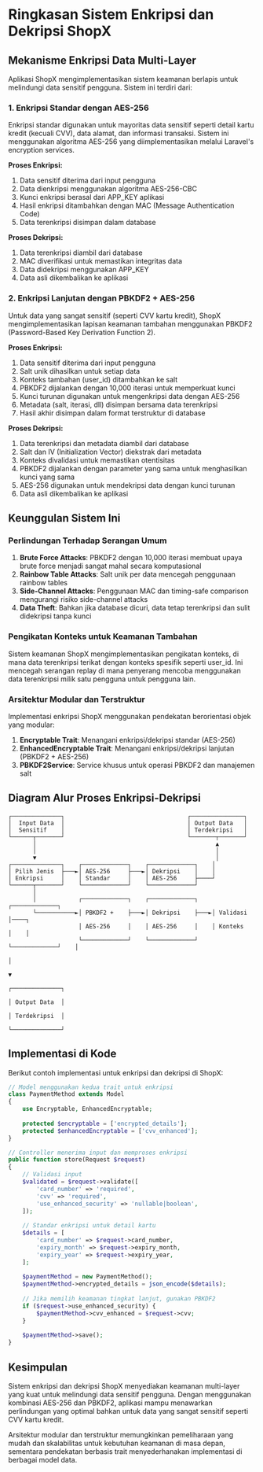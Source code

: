 # Ringkasan Sistem Enkripsi dan Dekripsi ShopX

## Mekanisme Enkripsi Data Multi-Layer

Aplikasi ShopX mengimplementasikan sistem keamanan berlapis untuk melindungi data sensitif pengguna. Sistem ini terdiri dari:

### 1. Enkripsi Standar dengan AES-256

Enkripsi standar digunakan untuk mayoritas data sensitif seperti detail kartu kredit (kecuali CVV), data alamat, dan informasi transaksi. Sistem ini menggunakan algoritma AES-256 yang diimplementasikan melalui Laravel's encryption services.

**Proses Enkripsi:**
1. Data sensitif diterima dari input pengguna
2. Data dienkripsi menggunakan algoritma AES-256-CBC
3. Kunci enkripsi berasal dari APP_KEY aplikasi
4. Hasil enkripsi ditambahkan dengan MAC (Message Authentication Code)
5. Data terenkripsi disimpan dalam database

**Proses Dekripsi:**
1. Data terenkripsi diambil dari database
2. MAC diverifikasi untuk memastikan integritas data
3. Data didekripsi menggunakan APP_KEY
4. Data asli dikembalikan ke aplikasi

### 2. Enkripsi Lanjutan dengan PBKDF2 + AES-256

Untuk data yang sangat sensitif (seperti CVV kartu kredit), ShopX mengimplementasikan lapisan keamanan tambahan menggunakan PBKDF2 (Password-Based Key Derivation Function 2).

**Proses Enkripsi:**
1. Data sensitif diterima dari input pengguna
2. Salt unik dihasilkan untuk setiap data
3. Konteks tambahan (user_id) ditambahkan ke salt
4. PBKDF2 dijalankan dengan 10,000 iterasi untuk memperkuat kunci
5. Kunci turunan digunakan untuk mengenkripsi data dengan AES-256
6. Metadata (salt, iterasi, dll) disimpan bersama data terenkripsi
7. Hasil akhir disimpan dalam format terstruktur di database

**Proses Dekripsi:**
1. Data terenkripsi dan metadata diambil dari database
2. Salt dan IV (Initialization Vector) diekstrak dari metadata
3. Konteks divalidasi untuk memastikan otentisitas
4. PBKDF2 dijalankan dengan parameter yang sama untuk menghasilkan kunci yang sama
5. AES-256 digunakan untuk mendekripsi data dengan kunci turunan
6. Data asli dikembalikan ke aplikasi

## Keunggulan Sistem Ini

### Perlindungan Terhadap Serangan Umum

1. **Brute Force Attacks**: PBKDF2 dengan 10,000 iterasi membuat upaya brute force menjadi sangat mahal secara komputasional
2. **Rainbow Table Attacks**: Salt unik per data mencegah penggunaan rainbow tables
3. **Side-Channel Attacks**: Penggunaan MAC dan timing-safe comparison mengurangi risiko side-channel attacks
4. **Data Theft**: Bahkan jika database dicuri, data tetap terenkripsi dan sulit didekripsi tanpa kunci

### Pengikatan Konteks untuk Keamanan Tambahan

Sistem keamanan ShopX mengimplementasikan pengikatan konteks, di mana data terenkripsi terikat dengan konteks spesifik seperti user_id. Ini mencegah serangan replay di mana penyerang mencoba menggunakan data terenkripsi milik satu pengguna untuk pengguna lain.

### Arsitektur Modular dan Terstruktur

Implementasi enkripsi ShopX menggunakan pendekatan berorientasi objek yang modular:

1. **Encryptable Trait**: Menangani enkripsi/dekripsi standar (AES-256)
2. **EnhancedEncryptable Trait**: Menangani enkripsi/dekripsi lanjutan (PBKDF2 + AES-256)
3. **PBKDF2Service**: Service khusus untuk operasi PBKDF2 dan manajemen salt

## Diagram Alur Proses Enkripsi-Dekripsi

```
┌──────────────┐                                   ┌───────────────┐
│  Input Data  │                                   │ Output Data   │
│  Sensitif    │                                   │ Terdekripsi   │
└──────┬───────┘                                   └───────┬───────┘
       │                                                   ▲
       │                                                   │
       ▼                                                   │
┌──────────────┐    ┌─────────────┐    ┌─────────────┐    │
│ Pilih Jenis  ├───►│ AES-256     ├───►│ Dekripsi    │    │
│ Enkripsi     │    │ Standar     │    │ AES-256     ├────┘
└──────┬───────┘    └─────────────┘    └─────────────┘
       │
       │            ┌─────────────┐    ┌─────────────┐    ┌─────────────┐
       └───────────►│ PBKDF2 +    ├───►│ Dekripsi    ├───►│ Validasi    │────┐
                    │ AES-256     │    │ AES-256     │    │ Konteks     │    │
                    └─────────────┘    └─────────────┘    └─────────────┘    │
                                                                             │
                                                                             ▼
                                                                      ┌──────────────┐
                                                                      │ Output Data  │
                                                                      │ Terdekripsi  │
                                                                      └──────────────┘
```

## Implementasi di Kode

Berikut contoh implementasi untuk enkripsi dan dekripsi di ShopX:

```php
// Model menggunakan kedua trait untuk enkripsi
class PaymentMethod extends Model
{
    use Encryptable, EnhancedEncryptable;
    
    protected $encryptable = ['encrypted_details'];
    protected $enhancedEncryptable = ['cvv_enhanced'];
}

// Controller menerima input dan memproses enkripsi
public function store(Request $request)
{
    // Validasi input
    $validated = $request->validate([
        'card_number' => 'required',
        'cvv' => 'required',
        'use_enhanced_security' => 'nullable|boolean',
    ]);
    
    // Standar enkripsi untuk detail kartu
    $details = [
        'card_number' => $request->card_number,
        'expiry_month' => $request->expiry_month,
        'expiry_year' => $request->expiry_year,
    ];
    
    $paymentMethod = new PaymentMethod();
    $paymentMethod->encrypted_details = json_encode($details);
    
    // Jika memilih keamanan tingkat lanjut, gunakan PBKDF2
    if ($request->use_enhanced_security) {
        $paymentMethod->cvv_enhanced = $request->cvv;
    }
    
    $paymentMethod->save();
}
```

## Kesimpulan

Sistem enkripsi dan dekripsi ShopX menyediakan keamanan multi-layer yang kuat untuk melindungi data sensitif pengguna. Dengan menggunakan kombinasi AES-256 dan PBKDF2, aplikasi mampu menawarkan perlindungan yang optimal bahkan untuk data yang sangat sensitif seperti CVV kartu kredit.

Arsitektur modular dan terstruktur memungkinkan pemeliharaan yang mudah dan skalabilitas untuk kebutuhan keamanan di masa depan, sementara pendekatan berbasis trait menyederhanakan implementasi di berbagai model data.
